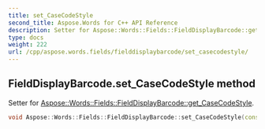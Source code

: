 ```yaml
---
title: set_CaseCodeStyle
second_title: Aspose.Words for C++ API Reference
description: Setter for Aspose::Words::Fields::FieldDisplayBarcode::get_CaseCodeStyle. 
type: docs
weight: 222
url: /cpp/aspose.words.fields/fielddisplaybarcode/set_casecodestyle/
---
```

## FieldDisplayBarcode.set_CaseCodeStyle method


Setter for [Aspose::Words::Fields::FieldDisplayBarcode::get_CaseCodeStyle](../get_casecodestyle/).

```cpp
void Aspose::Words::Fields::FieldDisplayBarcode::set_CaseCodeStyle(const System::String &value)
```

